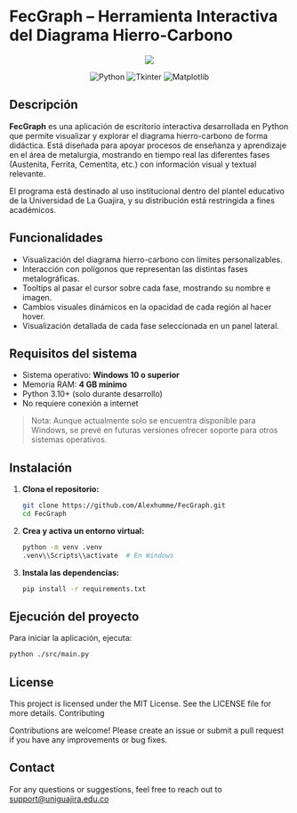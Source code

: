# FecGraph – Herramienta Interactiva del Diagrama Hierro-Carbono

<center>
<img src="https://i.imgur.com/6d8iS62.png">

![Python](https://img.shields.io/badge/Python-3.x-blue.svg)
![Tkinter](https://img.shields.io/badge/Tkinter-%20Tkinter%20-blue.svg)
![Matplotlib](https://img.shields.io/badge/Matplotlib-3.x-blue.svg)
</center>

## Descripción

**FecGraph** es una aplicación de escritorio interactiva desarrollada en Python que permite visualizar y explorar el diagrama hierro-carbono de forma didáctica. Está diseñada para apoyar procesos de enseñanza y aprendizaje en el área de metalurgia, mostrando en tiempo real las diferentes fases (Austenita, Ferrita, Cementita, etc.) con información visual y textual relevante.

El programa está destinado al uso institucional dentro del plantel educativo de la Universidad de La Guajira, y su distribución está restringida a fines académicos.

## Funcionalidades

- Visualización del diagrama hierro-carbono con límites personalizables.
- Interacción con polígonos que representan las distintas fases metalográficas.
- Tooltips al pasar el cursor sobre cada fase, mostrando su nombre e imagen.
- Cambios visuales dinámicos en la opacidad de cada región al hacer hover.
- Visualización detallada de cada fase seleccionada en un panel lateral.

## Requisitos del sistema

- Sistema operativo: **Windows 10 o superior**
- Memoria RAM: **4 GB mínimo**
- Python 3.10+ (solo durante desarrollo)
- No requiere conexión a internet

> Nota: Aunque actualmente solo se encuentra disponible para Windows, se prevé en futuras versiones ofrecer soporte para otros sistemas operativos.

## Instalación

1. **Clona el repositorio:**

    ```sh
    git clone https://github.com/Alexhumme/FecGraph.git
    cd FecGraph
    ```

2. **Crea y activa un entorno virtual:**

    ```sh
    python -m venv .venv
    .venv\\Scripts\\activate  # En Windows
    ```

3. **Instala las dependencias:**

    ```sh
    pip install -r requirements.txt
    ```

## Ejecución del proyecto

Para iniciar la aplicación, ejecuta:

```sh
python ./src/main.py
```

## License

This project is licensed under the MIT License. See the LICENSE file for more details.
Contributing

Contributions are welcome! Please create an issue or submit a pull request if you have any improvements or bug fixes.

## Contact

For any questions or suggestions, feel free to reach out to support@uniguajira.edu.co
